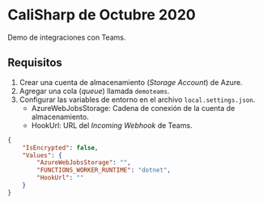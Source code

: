 # CaliSharp de Octubre 2020

Demo de integraciones con Teams.

## Requisitos

1. Crear una cuenta de almacenamiento (_Storage Account_) de Azure.
2. Agregar una cola (_queue_) llamada `demoteams`.
3. Configurar las variables de entorno en el archivo `local.settings.json`.
    * AzureWebJobsStorage: Cadena de conexión de la cuenta de almacenamiento.
    * HookUrl: URL del _Incoming Webhook_ de Teams.

```json
{
    "IsEncrypted": false,
    "Values": {
        "AzureWebJobsStorage": "",
        "FUNCTIONS_WORKER_RUNTIME": "dotnet",
        "HookUrl": ""
    }
}
```